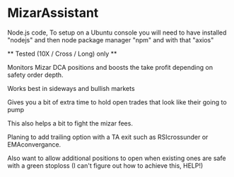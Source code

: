 # MizarAssistant
Node.js code, To setup on a Ubuntu console you will need to have installed "nodejs" and then node package manager "npm" and with that "axios"

** Tested (10X / Cross / Long) only ** 

Monitors Mizar DCA positions and boosts the take profit depending on safety order depth.

Works best in sideways and bullish markets

Gives you a bit of extra time to hold open trades that look like their going to pump
 
This also helps a bit to fight the mizar fees.
 
Planing to add trailing option with a TA exit such as RSIcrossunder or EMAconvergance.

Also want to allow additional positions to open when existing ones are safe with a green stoploss (I can't figure out how to achieve this, HELP!)

